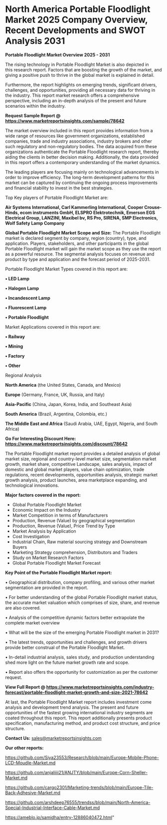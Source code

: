  # North America Portable Floodlight Market 2025 Company Overview, Recent Developments and SWOT Analysis 2031

<Strong> Portable Floodlight Market Overview 2025 - 2031</strong>

The rising technology in Portable Floodlight Market is also depicted in this research report. Factors that are boosting the growth of the market, and giving a positive push to thrive in the global market is explained in detail.

Furthermore, the report highlights on emerging trends, significant drivers, challenges, and opportunities, providing all necessary data for thriving in the industry. This report market research offers a comprehensive perspective, including an in-depth analysis of the present and future scenarios within the industry.

<strong>Request Sample Report @ <a href=https://www.marketreportsinsights.com/sample/78642>https://www.marketreportsinsights.com/sample/78642</a></strong>

The market overview included in this report provides information from a wide range of resources like government organizations, established companies, trade and industry associations, industry brokers and other such regulatory and non-regulatory bodies. The data acquired from these organizations authenticate the Portable Floodlight research report, thereby aiding the clients in better decision making. Additionally, the data provided in this report offers a contemporary understanding of the market dynamics.

The leading players are focusing mainly on technological advancements in order to improve efficiency. The long-term development patterns for this market can be captured by continuing the ongoing process improvements and financial stability to invest in the best strategies.

Top Key players of Portable Floodlight Market are:

<strong>Air Systems International, Carl Kammerling International, Cooper Crouse-Hinds, ecom instruments GmbH, ELSPRO Elektrotechnik, Emerson EGS Electrical Group, LANZINI, Maxibel bv, RS Pro, SIRENA, SMP Electronics, Wolf Safety Lamp Company</strong>

<strong><b>Global Portable Floodlight Market Scope and Size:</b></strong>
The Portable Floodlight market is declared segment by company, region (country), type, and application. Players, stakeholders, and other participants in the global Portable Floodlight market will gain the market scope as they use the report as a powerful resource. The segmental analysis focuses on revenue and product by type and application and the forecast period of 2025-2031.

Portable Floodlight Market Types covered in this report are:

<strong>• LED Lamp

• Halogen Lamp

• Incandescent Lamp

• Fluorescent Lamp

• Portable Floodlight</strong>

Market Applications covered in this report are:

<strong>• Railway

• Mining

• Factory

• Other</strong> 

Regional Analysis

<strong>North America</strong> (the United States, Canada, and Mexico)

<strong>Europe</strong> (Germany, France, UK, Russia, and Italy)

<strong>Asia-Pacific</strong> (China, Japan, Korea, India, and Southeast Asia)

<strong>South America</strong> (Brazil, Argentina, Colombia, etc.)

<strong>The Middle East and Africa</strong> (Saudi Arabia, UAE, Egypt, Nigeria, and South Africa)

<strong>Go For Interesting Discount Here: <a href=https://www.marketreportsinsights.com/discount/78642>https://www.marketreportsinsights.com/discount/78642</a></strong>

The Portable Floodlight market report provides a detailed analysis of global market size, regional and country-level market size, segmentation market growth, market share, competitive Landscape, sales analysis, impact of domestic and global market players, value chain optimization, trade regulations, recent developments, opportunities analysis, strategic market growth analysis, product launches, area marketplace expanding, and technological innovations.

<strong><b>Major factors covered in the report:</b></strong>
<ul>
  <li>Global Portable Floodlight Market </li>
  <li>Economic Impact on the Industry</li>
  <li>Market Competition in terms of Manufacturers</li>
  <li>Production, Revenue (Value) by geographical segmentation</li>
  <li>Production, Revenue (Value), Price Trend by Type</li>
  <li>Market Analysis by Application</li>
  <li>Cost Investigation</li>
  <li>Industrial Chain, Raw material sourcing strategy and Downstream Buyers</li>
  <li>Marketing Strategy comprehension, Distributors and Traders</li>
  <li>Study on Market Research Factors</li>
  <li>Global Portable Floodlight Market Forecast</li>
</ul>

<strong><b>Key Point of the Portable Floodlight Market report:</b></strong>

• Geographical distribution, company profiling, and various other market segmentation are provided in the report.

• For better understanding of the global Portable Floodlight market status, the accurate market valuation which comprises of size, share, and revenue are also covered.

• Analysis of the competitive dynamic factors better extrapolate the complete market overview

• What will be the size of the emerging Portable Floodlight market in 2031?

• The latest trends, opportunities and challenges, and growth drivers provide better construal of the Portable Floodlight Market.

• In-detail industrial analysis, sales study, and production understanding shed more light on the future market growth rate and scope.

• Report also offers the opportunity for customization as per the customer request.

<strong><b>View Full Report @ <a href=https://www.marketreportsinsights.com/industry-forecast/portable-floodlight-market-growth-and-size-2021-78642>https://www.marketreportsinsights.com/industry-forecast/portable-floodlight-market-growth-and-size-2021-78642</a></b></strong>


At last, the Portable Floodlight Market report includes investment come analysis and development trend analysis. The present and future opportunities of the fastest growing international industry segments are coated throughout this report. This report additionally presents product specification, manufacturing method, and product cost structure, and price structure.

<strong>Contact Us:</strong>
sales@marketreportsinsights.com

<strong>Our other reports:</strong>

<a href=https://github.com/Siya23553/Research/blob/main/Europe-Mobile-Phone-LCD-Moudle-Market.md>https://github.com/Siya23553/Research/blob/main/Europe-Mobile-Phone-LCD-Moudle-Market.md</a>

<a href=https://github.com/anjaliiii21/ANJTY/blob/main/Europe-Corn-Sheller-Market.md>https://github.com/anjaliiii21/ANJTY/blob/main/Europe-Corn-Sheller-Market.md</a>

<a href=https://github.com/cargo2301/Marketing-trends/blob/main/Europe-Tile-Back-Adhesive-Market.md>https://github.com/cargo2301/Marketing-trends/blob/main/Europe-Tile-Back-Adhesive-Market.md</a>

<a href=https://github.com/arshdeep76555/trendss/blob/main/North-America-Special-Industrial-Interface-Cable-Market.md>https://github.com/arshdeep76555/trendss/blob/main/North-America-Special-Industrial-Interface-Cable-Market.md</a>

<a href=https://ameblo.jp/samidha/entry-12886040472.html>https://ameblo.jp/samidha/entry-12886040472.html</a>"

